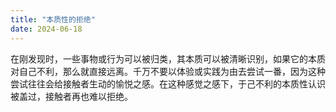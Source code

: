 ```yaml
---
title: "本质性的拒绝"
date: 2024-06-18
---
```

在刚发现时，一些事物或行为可以被归类，其本质可以被清晰识别，如果它的本质对自己不利，那么就直接远离。千万不要以体验或实践为由去尝试一番，因为这种尝试往往会给接触者生动的愉悦之感。在这种感觉之感下，于己不利的本质性认识被盖过，接触者再也难以拒绝。
